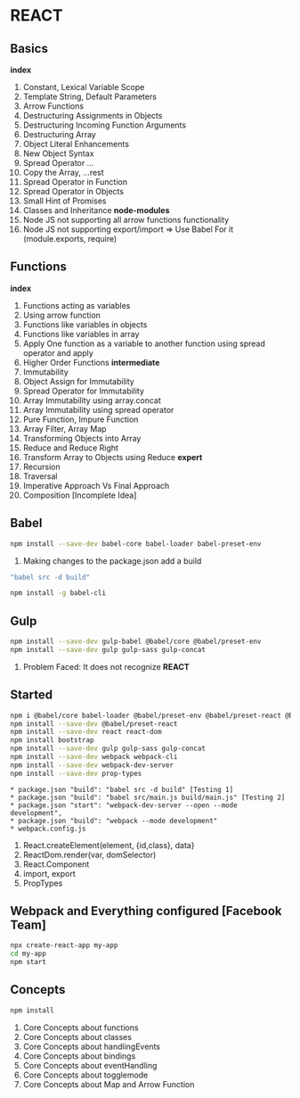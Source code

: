 # REACT #

## Basics ##
**index**
1) Constant, Lexical Variable Scope
2) Template String, Default Parameters
3) Arrow Functions
4) Destructuring Assignments in Objects
5) Destructuring Incoming Function Arguments
6) Destructuring Array
7) Object Literal Enhancements
8) New Object Syntax
9) Spread Operator ...
10) Copy the Array, ...rest
11) Spread Operator in Function
12) Spread Operator in Objects
13) Small Hint of Promises
14) Classes and Inheritance
**node-modules**
1) Node JS not supporting all arrow functions functionality
2) Node JS not supporting export/import => Use Babel For it (module.exports, require)

## Functions ##
**index**
1) Functions acting as variables
2) Using arrow function
3) Functions like variables in objects
4) Functions like variables in array
5) Apply One function as a variable to another function using spread operator and apply
6) Higher Order Functions
**intermediate**
1) Immutability
2) Object Assign for Immutability
3) Spread Operator for Immutability
4) Array Immutability using array.concat
5) Array Immutability using spread operator
6) Pure Function, Impure Function
7) Array Filter, Array Map
8) Transforming Objects into Array
9) Reduce and Reduce Right
10) Transform Array to Objects using Reduce
**expert**
1) Recursion
2) Traversal
3) Imperative Approach Vs Final Approach
4) Composition [Incomplete Idea]

## Babel ##
```bash
npm install --save-dev babel-core babel-loader babel-preset-env
```
1) Making changes to the package.json add a build  
```bash
"babel src -d build"
```
```bash
npm install -g babel-cli
```

## Gulp ##
```bash
npm install --save-dev gulp-babel @babel/core @babel/preset-env
npm install --save-dev gulp gulp-sass gulp-concat
```
1) Problem Faced: It does not recognize **REACT**

## Started ##
```bash
npm i @babel/core babel-loader @babel/preset-env @babel/preset-react @babel/cli --save-dev
npm install --save-dev @babel/preset-react
npm install --save-dev react react-dom
npm install bootstrap
npm install --save-dev gulp gulp-sass gulp-concat
npm install --save-dev webpack webpack-cli
npm install --save-dev webpack-dev-server
npm install --save-dev prop-types
```

```
* package.json "build": "babel src -d build" [Testing 1]
* package.json "build": "babel src/main.js build/main.js" [Testing 2]
* package.json "start": "webpack-dev-server --open --mode development",
* package.json "build": "webpack --mode development"
* webpack.config.js
```
1) React.createElement(element, {id,class}, data}
2) ReactDom.render(var, domSelector)
3) React.Component
4) import, export 
5) PropTypes

## Webpack and Everything configured [Facebook Team] ##
```bash
npx create-react-app my-app
cd my-app
npm start
``` 
## Concepts ##
```bash
npm install
```

1) Core Concepts about functions
2) Core Concepts about classes
3) Core Concepts about handlingEvents
4) Core Concepts about bindings
5) Core Concepts about eventHandling
6) Core Concepts about togglemode
7) Core Concepts about Map and Arrow Function